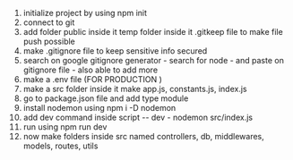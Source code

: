1. initialize project by using npm init
2. connect to git
3. add folder public inside it temp folder inside it .gitkeep file to make file push possible
4. make .gitignore file to keep sensitive info secured
5. search on google gitignore generator - search for node - and paste on gitignore file - also able to add more
6. make a .env file (FOR PRODUCTION )
7. make a src folder inside it make app.js, constants.js, index.js
8. go to package.json file and add type module
9. install nodemon  using npm i -D nodemon
10. add dev command inside script -- dev - nodemon src/index.js
11. run using npm run dev
12. now make folders inside src  named controllers, db, middlewares, models, routes, utils
